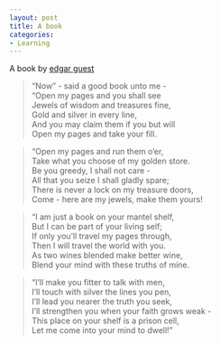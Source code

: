 ```yaml
---
layout: post
title: A book
categories:
- Learning
---
```



A book by [edgar guest](http://en.wikipedia.org/wiki/Edgar_Guest)

>

> “Now” - said a good book unto me -  
“Open my pages and you shall see  
Jewels of wisdom and treasures fine,  
Gold and silver in every line,  
And you may claim them if you but will  
Open my pages and take your fill.

> “Open my pages and run them o’er,  
Take what you choose of my golden store.  
Be you greedy, I shall not care -  
All that you seize I shall gladly spare;  
There is never a lock on my treasure doors,  
Come - here are my jewels, make them yours!

> “I am just a book on your mantel shelf,  
But I can be part of your living self;  
If only you’ll travel my pages through,  
Then I will travel the world with you.  
As two wines blended make better wine,  
Blend your mind with these truths of mine.

> “I’ll make you fitter to talk with men,  
I’ll touch with silver the lines you pen,  
I’ll lead you nearer the truth you seek,  
I’ll strengthen you when your faith grows weak -  
This place on your shelf is a prison cell,  
Let me come into your mind to dwell!”
